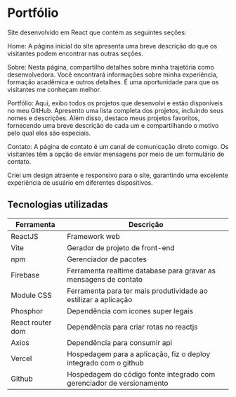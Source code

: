 
# Portfólio

Site desenvolvido em React que contém as seguintes seções:

Home: A página inicial do site apresenta uma breve descrição do que os visitantes podem encontrar nas outras seções.

Sobre: Nesta página, compartilho detalhes sobre minha trajetória como desenvolvedora. Você encontrará informações sobre minha experiência, formação acadêmica e outros detalhes. É uma oportunidade para que os visitantes me conheçam melhor.

Portfólio: Aqui, exibo todos os projetos que desenvolvi e estão disponíveis no meu GitHub. Apresento uma lista completa dos projetos, incluindo seus nomes e descrições. Além disso, destaco meus projetos favoritos, fornecendo uma breve descrição de cada um e compartilhando o motivo pelo qual eles são especiais.

Contato: A página de contato é um canal de comunicação direto comigo. Os visitantes têm a opção de enviar mensagens por meio de um formulário de contato.

Criei um design atraente e responsivo para o site, garantindo uma excelente experiência de usuário em diferentes dispositivos. 

## Tecnologias utilizadas

|Ferramenta | Descrição |
| --------- | --------- |
| ReactJS	| Framework web |
| Vite	| Gerador de projeto de front-end |
| npm |	Gerenciador de pacotes |
| Firebase | Ferramenta realtime database para gravar as mensagens de contato
| Module CSS | Ferramenta para ter mais produtividade ao estilizar a aplicação |
| Phosphor | Dependência com icones super legais |
| React router dom | Dependência para criar rotas no reactjs |
| Axios | Dependência para consumir api |
| Vercel | Hospedagem para a aplicação, fiz o deploy integrado com o github |
| Github | Hospedagem do código fonte integrado com gerenciador de versionamento |
